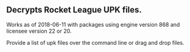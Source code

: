 ## Decrypts Rocket League UPK files.
Works as of 2018-06-11 with packages using engine version 868 and licensee version 22 or 20.

Provide a list of upk files over the command line or drag and drop files.
